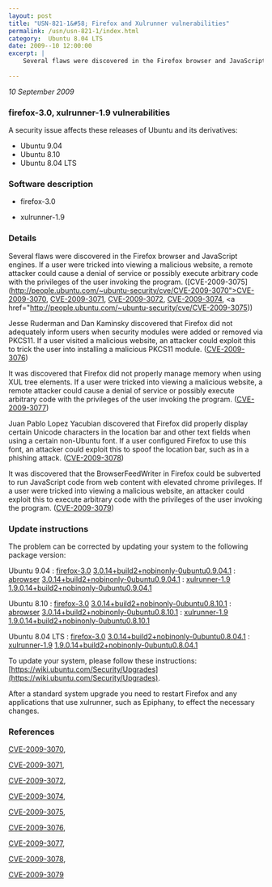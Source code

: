 ```yaml
---
layout: post
title: "USN-821-1&#58; Firefox and Xulrunner vulnerabilities"
permalink: /usn/usn-821-1/index.html
category:  Ubuntu 8.04 LTS
date: 2009--10 12:00:00
excerpt: |
    Several flaws were discovered in the Firefox browser and JavaScript engines. If a user were tricked into viewing a malicious website, a remote attacker could cause a denial of service or possibly execute arbitrary code with the privileges of the user invoking the program. ([CVE-2009-3075](http://people.ubuntu.com/~ubuntu-security/cve/CVE-2009-3070">CVE-2009-3070</a>, <a href="http://people.ubuntu.com/~ubuntu-security/cve/CVE-2009-3071">CVE-2009-3071</a>, <a href="http://people.ubuntu.com/~ubuntu-security/cve/CVE-2009-3072">CVE-2009-3072</a>, <a href="http://people.ubuntu.com/~ubuntu-security/cve/CVE-2009-3074">CVE-2009-3074</a>, <a href="http://people.ubuntu.com/~ubuntu-security/cve/CVE-2009-3075))
    
--- 
```

 
 

*10 September 2009*

### firefox-3.0, xulrunner-1.9 vulnerabilities

A security issue affects these releases of Ubuntu and its derivatives:

* Ubuntu 9.04
* Ubuntu 8.10
* Ubuntu 8.04 LTS

### Software description

* firefox-3.0 

* xulrunner-1.9 

### Details

Several flaws were discovered in the Firefox browser and JavaScript engines. If a user were tricked into viewing a malicious website, a remote attacker could cause a denial of service or possibly execute arbitrary code with the privileges of the user invoking the program. ([CVE-2009-3075](http://people.ubuntu.com/~ubuntu-security/cve/CVE-2009-3070">CVE-2009-3070</a>, <a href="http://people.ubuntu.com/~ubuntu-security/cve/CVE-2009-3071">CVE-2009-3071</a>, <a href="http://people.ubuntu.com/~ubuntu-security/cve/CVE-2009-3072">CVE-2009-3072</a>, <a href="http://people.ubuntu.com/~ubuntu-security/cve/CVE-2009-3074">CVE-2009-3074</a>, <a href="http://people.ubuntu.com/~ubuntu-security/cve/CVE-2009-3075))

Jesse Ruderman and Dan Kaminsky discovered that Firefox did not adequately inform users when security modules were added or removed via PKCS11. If a user visited a malicious website, an attacker could exploit this to trick the user into installing a malicious PKCS11 module. ([CVE-2009-3076](http://people.ubuntu.com/~ubuntu-security/cve/CVE-2009-3076))

It was discovered that Firefox did not properly manage memory when using XUL tree elements. If a user were tricked into viewing a malicious website, a remote attacker could cause a denial of service or possibly execute arbitrary code with the privileges of the user invoking the program. ([CVE-2009-3077](http://people.ubuntu.com/~ubuntu-security/cve/CVE-2009-3077))

Juan Pablo Lopez Yacubian discovered that Firefox did properly display certain Unicode characters in the location bar and other text fields when using a certain non-Ubuntu font. If a user configured Firefox to use this font, an attacker could exploit this to spoof the location bar, such as in a phishing attack. ([CVE-2009-3078](http://people.ubuntu.com/~ubuntu-security/cve/CVE-2009-3078))

It was discovered that the BrowserFeedWriter in Firefox could be subverted to run JavaScript code from web content with elevated chrome privileges. If a user were tricked into viewing a malicious website, an attacker could exploit this to execute arbitrary code with the privileges of the user invoking the program. ([CVE-2009-3079](http://people.ubuntu.com/~ubuntu-security/cve/CVE-2009-3079)) 

### Update instructions

The problem can be corrected by updating your system to the following package version:

Ubuntu 9.04
 : [firefox-3.0](https://launchpad.net/ubuntu/+source/firefox-3.0) <span> [3.0.14+build2+nobinonly-0ubuntu0.9.04.1](https://launchpad.net/ubuntu/+source/firefox-3.0/3.0.14+build2+nobinonly-0ubuntu0.9.04.1) </span> 
 : [abrowser](https://launchpad.net/ubuntu/+source/firefox-3.0) <span> [3.0.14+build2+nobinonly-0ubuntu0.9.04.1](https://launchpad.net/ubuntu/+source/firefox-3.0/3.0.14+build2+nobinonly-0ubuntu0.9.04.1) </span> 
 : [xulrunner-1.9](https://launchpad.net/ubuntu/+source/xulrunner-1.9) <span> [1.9.0.14+build2+nobinonly-0ubuntu0.9.04.1](https://launchpad.net/ubuntu/+source/xulrunner-1.9/1.9.0.14+build2+nobinonly-0ubuntu0.9.04.1) </span> 

Ubuntu 8.10
 : [firefox-3.0](https://launchpad.net/ubuntu/+source/firefox-3.0) <span> [3.0.14+build2+nobinonly-0ubuntu0.8.10.1](https://launchpad.net/ubuntu/+source/firefox-3.0/3.0.14+build2+nobinonly-0ubuntu0.8.10.1) </span> 
 : [abrowser](https://launchpad.net/ubuntu/+source/firefox-3.0) <span> [3.0.14+build2+nobinonly-0ubuntu0.8.10.1](https://launchpad.net/ubuntu/+source/firefox-3.0/3.0.14+build2+nobinonly-0ubuntu0.8.10.1) </span> 
 : [xulrunner-1.9](https://launchpad.net/ubuntu/+source/xulrunner-1.9) <span> [1.9.0.14+build2+nobinonly-0ubuntu0.8.10.1](https://launchpad.net/ubuntu/+source/xulrunner-1.9/1.9.0.14+build2+nobinonly-0ubuntu0.8.10.1) </span> 

Ubuntu 8.04 LTS
 : [firefox-3.0](https://launchpad.net/ubuntu/+source/firefox-3.0) <span> [3.0.14+build2+nobinonly-0ubuntu0.8.04.1](https://launchpad.net/ubuntu/+source/firefox-3.0/3.0.14+build2+nobinonly-0ubuntu0.8.04.1) </span> 
 : [xulrunner-1.9](https://launchpad.net/ubuntu/+source/xulrunner-1.9) <span> [1.9.0.14+build2+nobinonly-0ubuntu0.8.04.1](https://launchpad.net/ubuntu/+source/xulrunner-1.9/1.9.0.14+build2+nobinonly-0ubuntu0.8.04.1) </span> 

To update your system, please follow these instructions: [https://wiki.ubuntu.com/Security/Upgrades](https://wiki.ubuntu.com/Security/Upgrades).

After a standard system upgrade you need to restart Firefox and any applications that use xulrunner, such as Epiphany, to effect the necessary changes. 

### References

 
 [CVE-2009-3070](http://people.ubuntu.com/~ubuntu-security/cve/CVE-2009-3070), 

 [CVE-2009-3071](http://people.ubuntu.com/~ubuntu-security/cve/CVE-2009-3071), 

 [CVE-2009-3072](http://people.ubuntu.com/~ubuntu-security/cve/CVE-2009-3072), 

 [CVE-2009-3074](http://people.ubuntu.com/~ubuntu-security/cve/CVE-2009-3074), 

 [CVE-2009-3075](http://people.ubuntu.com/~ubuntu-security/cve/CVE-2009-3075), 

 [CVE-2009-3076](http://people.ubuntu.com/~ubuntu-security/cve/CVE-2009-3076), 

 [CVE-2009-3077](http://people.ubuntu.com/~ubuntu-security/cve/CVE-2009-3077), 

 [CVE-2009-3078](http://people.ubuntu.com/~ubuntu-security/cve/CVE-2009-3078), 

 [CVE-2009-3079](http://people.ubuntu.com/~ubuntu-security/cve/CVE-2009-3079)
 

